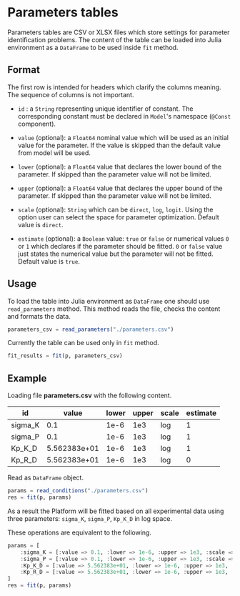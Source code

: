 # Parameters tables

Parameters tables are CSV or XLSX files which store settings for parameter identification problems.
The content of the table can be loaded into Julia environment as a `DataFrame` to be used inside `fit` method.

## Format

The first row is intended for headers which clarify the columns meaning. The sequence of columns is not important.

- `id` : a `String` representing unique identifier of constant. The corresponding constant must be declared in `Model`'s namespace (`@Const` component).

- `value` (optional): a `Float64` nominal value which will be used as an initial value for the parameter. If the value is skipped than the default value from model will be used.

- `lower` (optional): a `Float64` value that declares the lower bound of the parameter. If skipped than the parameter value will not be limited.

- `upper` (optional): a `Float64` value that declares the upper bound of the parameter. If skipped than the parameter value will not be limited.

- `scale` (optional): `String` which can be `direct`, `log`, `logit`. Using the option user can select the space for parameter optimization. Default value is `direct`.

- `estimate` (optional): a `Boolean` value: `true` or `false` or numerical values `0` or `1` which declares if the parameter should be fitted. `0` or `false` value just states the numerical value but the parameter will not be fitted. Default value is `true`.

## Usage

To load the table into Julia environment as `DataFrame` one should use `read_parameters` method. This method reads the file, checks the content and formats the data.

```julia
parameters_csv = read_parameters("./parameters.csv")
```

Currently the table can be used only in `fit` method.

```julia
fit_results = fit(p, parameters_csv)
```

## Example

Loading file __parameters.csv__ with the following content.

id | value | lower | upper | scale | estimate
--- | --- | --- | ---- | ---- | ---
sigma\_K|0.1|1e-6|1e3|log|1
sigma\_P|0.1|1e-6|1e3|log|1
Kp\_K\_D|5.562383e+01|1e-6|1e3|log|1
Kp\_R\_D|5.562383e+01|1e-6|1e3|log|0

Read as `DataFrame` object.

```julia
params = read_conditions("./parameters.csv")
res = fit(p, params)
```

As a result the Platform will be fitted based on all experimental data using three parameters: `sigma_K`, `sigma_P`, `Kp_K_D` in log space.

These operations are equivalent to the following.

```julia
params = [
    :sigma_K = [:value => 0.1, :lower => 1e-6, :upper => 1e3, :scale => :log, :estimate => true],
    :sigma_P = [:value => 0.1, :lower => 1e-6, :upper => 1e3, :scale => :log, :estimate => true],
    :Kp_K_D = [:value => 5.562383e+01, :lower => 1e-6, :upper => 1e3, :scale => :log, :estimate => true],
    :Kp_R_D = [:value => 5.562383e+01, :lower => 1e-6, :upper => 1e3, :scale => :log, :estimate => false]
]
res = fit(p, params)
```

